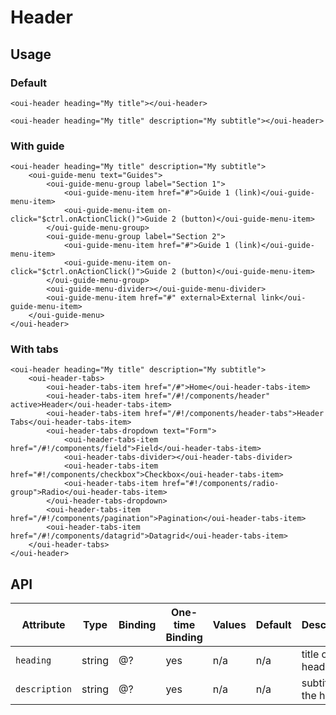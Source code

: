 # Header

## Usage

### Default

```html:preview
<oui-header heading="My title"></oui-header>
```

```html:preview
<oui-header heading="My title" description="My subtitle"></oui-header>
```


### With guide

```html:preview
<oui-header heading="My title" description="My subtitle">
    <oui-guide-menu text="Guides">
        <oui-guide-menu-group label="Section 1">
            <oui-guide-menu-item href="#">Guide 1 (link)</oui-guide-menu-item>
            <oui-guide-menu-item on-click="$ctrl.onActionClick()">Guide 2 (button)</oui-guide-menu-item>
        </oui-guide-menu-group>
        <oui-guide-menu-group label="Section 2">
            <oui-guide-menu-item href="#">Guide 1 (link)</oui-guide-menu-item>
            <oui-guide-menu-item on-click="$ctrl.onActionClick()">Guide 2 (button)</oui-guide-menu-item>
        </oui-guide-menu-group>
        <oui-guide-menu-divider></oui-guide-menu-divider>
        <oui-guide-menu-item href="#" external>External link</oui-guide-menu-item>
    </oui-guide-menu>
</oui-header>
```


### With tabs

```html:preview
<oui-header heading="My title" description="My subtitle">
    <oui-header-tabs>
        <oui-header-tabs-item href="/#">Home</oui-header-tabs-item>
        <oui-header-tabs-item href="/#!/components/header" active>Header</oui-header-tabs-item>
        <oui-header-tabs-item href="/#!/components/header-tabs">Header Tabs</oui-header-tabs-item>
        <oui-header-tabs-dropdown text="Form">
            <oui-header-tabs-item href="/#!/components/field">Field</oui-header-tabs-item>
            <oui-header-tabs-divider></oui-header-tabs-divider>
            <oui-header-tabs-item href="#!/components/checkbox">Checkbox</oui-header-tabs-item>
            <oui-header-tabs-item href="#!/components/radio-group">Radio</oui-header-tabs-item>
        </oui-header-tabs-dropdown>
        <oui-header-tabs-item href="/#!/components/pagination">Pagination</oui-header-tabs-item>
        <oui-header-tabs-item href="/#!/components/datagrid">Datagrid</oui-header-tabs-item>
    </oui-header-tabs>
</oui-header>
```

## API

| Attribute     | Type     | Binding    | One-time Binding  | Values    | Default   | Description
| ----          | ----     | ----       | ----              | ----      | ----      | ----
| `heading`     | string   | @?         | yes               | n/a       | n/a       | title of the header
| `description` | string   | @?         | yes               | n/a       | n/a       | subtitle of the header
